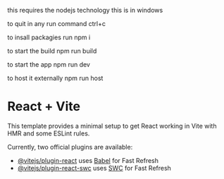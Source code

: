 this requires the nodejs technology
this is in windows

to quit in any run command
    ctrl+c


to insall packagies run
    npm i
    

to start the build
    npm run build


to start the app
    npm run dev
    

to host it externally
    npm run host


# React + Vite

This template provides a minimal setup to get React working in Vite with HMR and some ESLint rules.

Currently, two official plugins are available:

- [@vitejs/plugin-react](https://github.com/vitejs/vite-plugin-react/blob/main/packages/plugin-react/README.md) uses [Babel](https://babeljs.io/) for Fast Refresh
- [@vitejs/plugin-react-swc](https://github.com/vitejs/vite-plugin-react-swc) uses [SWC](https://swc.rs/) for Fast Refresh
